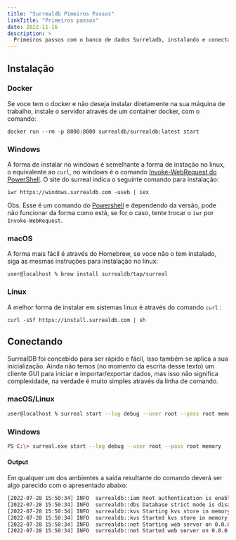 ```yaml
---
title: "Surrealdb Pimeiros Passos"
linkTitle: "Primeiros passos"
date: 2022-11-16
description: >
  Primeiros passos com o banco de dados Surreladb, instalando e conectando.
---
```


## Instalação


### Docker

Se voce tem o docker e não deseja instalar diretamente na sua máquina de trabalho, instale o servidor através de um container docker, com o comando:

```ssh
docker run --rm -p 8000:8000 surrealdb/surrealdb:latest start
```

### Windows

A forma de instalar no windows é semelhante a forma de instação no linux, o equivalente ao `curl`, no windows é o comando [Invoke-WebRequest do PowerShell](https://learn.microsoft.com/en-us/powershell/module/microsoft.powershell.utility/invoke-webrequest?view=powershell-7.3). O site do surreal indica o seguinte comando para instalação:

```ssh
iwr https://windows.surrealdb.com -useb | iex
```

Obs. Esse é um comando do [Powershell](https://learn.microsoft.com/pt-br/powershell/scripting/overview?view=powershell-7.3) e dependendo da versão, pode não funcionar da forma como está, se for o caso, tente trocar o `iwr` por `Invoke-WebRequest`.  

### macOS

A forma mais fácil é através do Homebrew, se voce não o tem instalado, siga as mesmas instruções para instalação no linux:

``` ssh
user@localhost % brew install surrealdb/tap/surreal
```

### Linux

A melhor forma de instalar em sistemas linux é através do comando `curl` :

``` ssh
curl -sSf https://install.surrealdb.com | sh
```

## Conectando

SurrealDB foi concebido para ser rápido e fácil, isso também se aplica a sua inicialização. Ainda não temos (no momento da escrita desse texto) um cliente GUI para iniciar e importar/exportar dados, mas isso não significa complexidade, na verdade é muito simples através da linha de comando.

### macOS/Linux

``` Bash
user@localhost % surreal start --log debug --user root --pass root memory
```

### Windows

``` Bash
PS C:\> surreal.exe start --log debug --user root --pass root memory
```

#### Output

Em qualquer um dos ambientes a saída resultante do comando deverá ser algo parecido com o apresentado abaixo:

``` Bash
[2022-07-28 15:50:34] INFO  surrealdb::iam Root authentication is enabled
[2022-07-28 15:50:34] INFO  surrealdb::dbs Database strict mode is disabled
[2022-07-28 15:50:34] INFO  surrealdb::kvs Starting kvs store in memory
[2022-07-28 15:50:34] INFO  surrealdb::kvs Started kvs store in memory
[2022-07-28 15:50:34] INFO  surrealdb::net Starting web server on 0.0.0.0:8000
[2022-07-28 15:50:34] INFO  surrealdb::net Started web server on 0.0.0.0:8000
```
